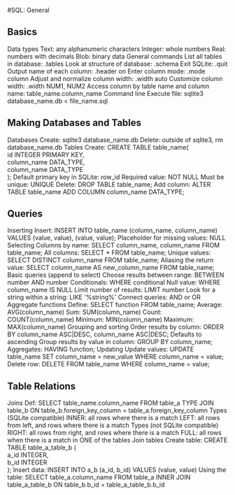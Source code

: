 #SQL: General

## Basics

Data types
  Text: any alphanumeric characters
  Integer: whole numbers
  Real: numbers with decimals
  Blob: binary data
General commands
  List all tables in database: .tables
  Look at structure of database: .schema
  Exit SQLite: .quit
  Output name of each column: .header on
  Enter column mode: .mode column
    Adjust and normalize column width: .width auto
    Customize column width: .width NUM1, NUM2
  Access column by table name and column name: table_name.column_name
Command line
  Execute file: sqlite3 database_name.db < file_name.sql  

## Making Databases and Tables

Databases
  Create: sqlite3 database_name.db
  Delete: outside of sqlite3, rm database_name.db
Tables
  Create: CREATE TABLE table_name( <br> id INTEGER PRIMARY KEY, <br> column_name DATA_TYPE, <br> column_name DATA_TYPE <br> );
    Default primary key in SQLite: row_id
    Required value: NOT NULL
    Must be unique: UNIQUE
  Delete: DROP TABLE table_name;
  Add column: ALTER TABLE table_name ADD COLUMN column_name DATA_TYPE;

## Queries

Inserting
  Insert: INSERT INTO table_name (column_name, column_name) VALUES (value, value), (value, value);
  Placeholder for missing values: NULL
Selecting
  Columns by name: SELECT column_name, column_name FROM table_name;
  All columns: SELECT * FROM table_name;
  Unique values: SELECT DISTINCT column_name FROM table_name;
  Aliasing the return value: SELECT column_name AS new_column_name FROM table_name;
Basic queries (append to select)
  Choose results between range: BETWEEN number AND number
  Conditionals: WHERE conditional
    Null value: WHERE column_name IS NULL
  Limit number of results: LIMIT number
  Look for a string within a string: LIKE '%string%'
  Connect queries: AND or OR
Aggregate functions
  Define: SELECT function FROM table_name;
  Average: AVG(column_name)
  Sum: SUM(column_name)
  Count: COUNT(column_name)
  Minimum: MIN(column_name)
  Maximum: MAX(column_name)
Grouping and sorting
  Order results by column: ORDER BY column_name ASC|DESC, column_name ASC|DESC;
    Defaults to ascending
  Group results by value in column: GROUP BY column_name;
  Aggregates: HAVING function;
Updating
  Update values: UPDATE table_name SET column_name = new_value WHERE column_name = value;
  Delete row: DELETE FROM table_name WHERE column_name = value;

## Table Relations

Joins
  Def: SELECT table_name.column_name FROM table_a TYPE JOIN table_b ON table_b.foreign_key_column = table_a.foreign_key_column
Types (SQLite compatible)
  INNER: all rows where there is a match
  LEFT: all rows from left, and rows where there is a match
Types (not SQLite compatible)
  RIGHT: all rows from right, and rows where there is a match
  FULL: all rows when there is a match in ONE of the tables
Join tables
  Create table: CREATE TABLE table_a_table_b ( <br> a_id INTEGER, <br> b_id INTEGER <br> );
  Insert data: INSERT INTO a_b (a_id, b_id) VALUES (value, value)
  Using the table: SELECT table_a.column_name FROM table_a INNER JOIN table_a_table_b ON table_b.b_id = table_a_table_b.b_id
